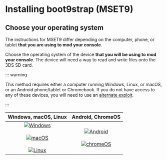 # Installing boot9strap (MSET9)

## Choose your operating system

The instructions for MSET9 differ depending on the computer, phone, or tablet **that you are using to mod your console**.

Choose the operating system of the device **that you will be using to mod your console**. The device will need a way to read and write files onto the 3DS SD card.

::: warning

This method requires either a computer running Windows, Linux, or macOS, or an Android phone/tablet or Chromebook. If you do not have access to any of these devices, you will need to use an [alternate exploit](https://wiki.hacks.guide/wiki/3DS:Alternate_Exploits).

:::

| Windows, macOS, Linux | Android, ChromeOS |
|:-:|:-:|
| [![Windows](/images/windows.png)](installing-boot9strap-(mset9-cli)) <br><br> [![macOS](/images/macos.png)](installing-boot9strap-(mset9-cli)) <br><br> [![Linux](/images/linux.png)](installing-boot9strap-(mset9-cli)) | [![Android](/images/android.png)](installing-boot9strap-(mset9-play-store)) <br><br> [![chromeOS](/images/chromeos.png)](installing-boot9strap-(mset9-play-store)) |
